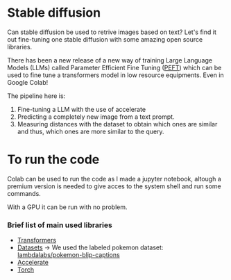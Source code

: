 # Stable diffusion

Can stable diffusion be used to retrive images based on text? Let's find it out fine-tuning one stable diffusion with some amazing open source libraries.

There has been a new release of a new way of training Large Language Models (LLMs) called Parameter Efficient Fine Tuning ([PEFT](https://huggingface.co/blog/peft)) which can be used to fine tune a transformers model in low resource equipments. Even in Google Colab! 

The pipeline here is: 

1) Fine-tuning a LLM with the use of accelerate
2) Predicting a completely new image from a text prompt. 
3) Measuring distances with the dataset to obtain which ones are similar and thus, which ones are more similar to the query.


# To run the code
Colab can be used to run the code as I made a jupyter notebook, altough a premium version is needed to give acces to the system shell and run some commands. 

With a GPU it can be run with no problem. 


### Brief list of main used libraries
- [Transformers](https://huggingface.co/docs/transformers/index)
- [Datasets](https://huggingface.co/docs/datasets/index) -> We used the labeled pokemon dataset: [lambdalabs/pokemon-blip-captions](https://huggingface.co/datasets/lambdalabs/pokemon-blip-captions)
- [Accelerate](https://huggingface.co/docs/accelerate/index)
- [Torch](https://pytorch.org/)

